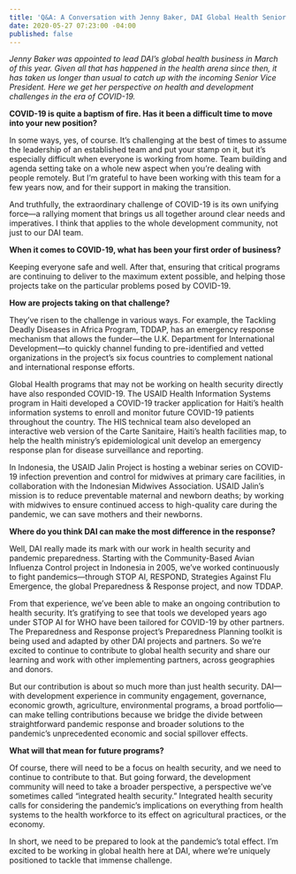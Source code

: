 ```yaml
---
title: 'Q&A: A Conversation with Jenny Baker, DAI Global Health Senior Vice President'
date: 2020-05-27 07:23:00 -04:00
published: false
---
```


*Jenny Baker was appointed to lead DAI’s global health business in March of this year. Given all that has happened in the health arena since then, it has taken us longer than usual to catch up with the incoming Senior Vice President. Here we get her perspective on health and development challenges in the era of COVID-19.*

**COVID-19 is quite a baptism of fire. Has it been a difficult time to move into your new position?**

In some ways, yes, of course. It’s challenging at the best of times to assume the leadership of an established team and put your stamp on it, but it’s especially difficult when everyone is working from home. Team building and agenda setting take on a whole new aspect when you’re dealing with people remotely. But I’m grateful to have been working with this team for a few years now, and for their support in making the transition.

And truthfully, the extraordinary challenge of COVID-19 is its own unifying force—a rallying moment that brings us all together around clear needs and imperatives. I think that applies to the whole development community, not just to our DAI team.

**When it comes to COVID-19, what has been your first order of business?**

Keeping everyone safe and well. After that, ensuring that critical programs are continuing to deliver to the maximum extent possible, and helping those projects take on the particular problems posed by COVID-19.

**How are projects taking on that challenge?**

They’ve risen to the challenge in various ways. For example, the Tackling Deadly Diseases in Africa Program, TDDAP, has an emergency response mechanism that allows the funder—the U.K. Department for International Development—to quickly channel funding to pre-identified and vetted organizations in the project’s six focus countries to complement national and international response efforts.

Global Health programs that may not be working on health security directly have also responded COVID-19. The USAID Health Information Systems program in Haiti developed a COVID-19 tracker application for Haiti’s health information systems to enroll and monitor future COVID-19 patients throughout the country. The HIS technical team also developed an interactive web version of the Carte Sanitaire, Haiti’s health facilities map, to help the health ministry’s epidemiological unit develop an emergency response plan for disease surveillance and reporting.

In Indonesia, the USAID Jalin Project is hosting a webinar series on COVID-19 infection prevention and control for midwives at primary care facilities, in collaboration with the Indonesian Midwives Association. USAID Jalin’s mission is to reduce preventable maternal and newborn deaths; by working with midwives to ensure continued access to high-quality care during the pandemic, we can save mothers and their newborns. 

**Where do you think DAI can make the most difference in the response?**

Well, DAI really made its mark with our work in health security and pandemic preparedness. Starting with the Community-Based Avian Influenza Control project in Indonesia in 2005, we’ve worked continuously to fight pandemics—through STOP AI, RESPOND, Strategies Against Flu Emergence, the global Preparedness & Response project, and now TDDAP. 

From that experience, we’ve been able to make an ongoing contribution to health security. It’s gratifying to see that tools we developed years ago under STOP AI for WHO have been tailored for COVID-19 by other partners. The Preparedness and Response project’s Preparedness Planning toolkit is being used and adapted by other DAI projects and partners. So we’re excited to continue to contribute to global health security and share our learning and work with other implementing partners, across geographies and donors.

But our contribution is about so much more than just health security. DAI—with development experience in community engagement, governance, economic growth, agriculture, environmental programs, a broad portfolio—can make telling contributions because we bridge the divide between straightforward pandemic response and broader solutions to the pandemic’s unprecedented economic and social spillover effects.

**What will that mean for future programs?**

Of course, there will need to be a focus on health security, and we need to continue to contribute to that. But going forward, the development community will need to take a broader perspective, a perspective we’ve sometimes called “integrated health security.” Integrated health security calls for considering the pandemic’s implications on everything from health systems to the health workforce to its effect on agricultural practices, or the economy.

In short, we need to be prepared to look at the pandemic’s total effect. I’m excited to be working in global health here at DAI, where we’re uniquely positioned to tackle that immense challenge.
